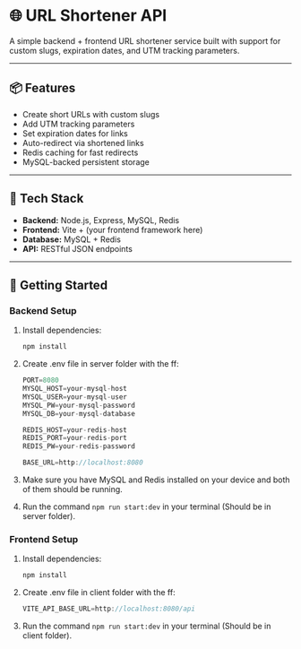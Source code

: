 # 🌐 URL Shortener API

A simple backend + frontend URL shortener service built with support for custom slugs, expiration dates, and UTM tracking parameters.

---

## 📦 Features

- Create short URLs with custom slugs
- Add UTM tracking parameters
- Set expiration dates for links
- Auto-redirect via shortened links
- Redis caching for fast redirects
- MySQL-backed persistent storage

---

## 🧰 Tech Stack

- **Backend:** Node.js, Express, MySQL, Redis
- **Frontend:** Vite + (your frontend framework here)
- **Database:** MySQL + Redis
- **API:** RESTful JSON endpoints

---

## 🚀 Getting Started

### Backend Setup

1. Install dependencies:

   ```bash
   npm install
   ```
2. Create .env file in server folder with the ff:
   ```js
   PORT=8080
   MYSQL_HOST=your-mysql-host
   MYSQL_USER=your-mysql-user
   MYSQL_PW=your-mysql-password
   MYSQL_DB=your-mysql-database
   
   REDIS_HOST=your-redis-host
   REDIS_PORT=your-redis-port
   REDIS_PW=your-redis-password
   
   BASE_URL=http://localhost:8080
   ```
3. Make sure you have MySQL and Redis installed on your device and both of them should be running.
4. Run the command ```npm run start:dev``` in your terminal (Should be in server folder).


### Frontend Setup

1. Install dependencies:

   ```bash
   npm install
   ```
2. Create .env file in client folder with the ff:
   ```js
   VITE_API_BASE_URL=http://localhost:8080/api
   ```
3. Run the command ```npm run start:dev``` in your terminal (Should be in client folder).

